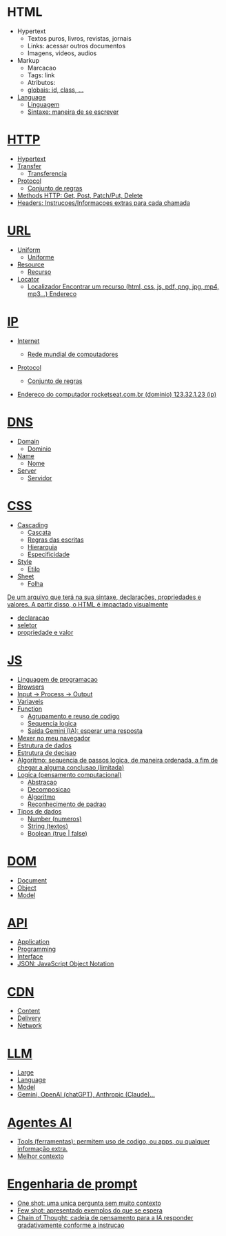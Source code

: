 # HTML
- Hypertext
    - Textos puros, livros, revistas, jornais
    - Links: acessar outros documentos
    - Imagens, videos, audios
- Markup
    - Marcacao
    - Tags: <a>link</a>
    - Atributos: <a href="link.com">
    - globais: id, class, ...
- Language
    - Linguagem
    - Sintaxe: maneira de se escrever

# HTTP
- Hypertext
- Transfer
    - Transferencia
- Protocol
    - Conjunto de regras
- Methods HTTP: Get, Post, Patch/Put, Delete
- Headers: Instrucoes/Informacoes extras para cada chamada

# URL
- Uniform
    - Uniforme
- Resource
    - Recurso
- Locator
    - Localizador
Encontrar um recurso (html, css, js, pdf, png, jpg, mp4, mp3...)
Endereco

# IP
- Internet
    - Rede mundial de computadores
- Protocol
    - Conjunto de regras

- Endereco do computador
rocketseat.com.br (dominio)
123.32.1.23 (ip)

# DNS
- Domain
    - Dominio
- Name
    - Nome
- Server
    - Servidor

# CSS
- Cascading
    - Cascata
    - Regras das escritas
    - Hierarquia
    - Especificidade
- Style
    - Etilo
- Sheet
    - Folha

De um arquivo que terá na sua sintaxe, declarações, propriedades e valores.
A partir disso, o HTML é impactado visualmente

- declaracao
- seletor
- propriedade e valor

# JS
- Linguagem de programacao
- Browsers
- Input -> Process -> Output
- Variaveis
- Function
    - Agrupamento e reuso de codigo
    - Sequencia logica
    - Saida
Gemini (IA): esperar uma resposta
- Mexer no meu navegador
- Estrutura de dados
- Estrutura de decisao
- Algoritmo: sequencia de passos logica, de maneira ordenada, a fim de chegar a alguma conclusao (limitada)
- Logica (pensamento computacional)
    - Abstracao
    - Decomposicao
    - Algoritmo
    - Reconhecimento de padrao
- Tipos de dados
    - Number (numeros)
    - String (textos)
    - Boolean (true | false)

# DOM
- Document
- Object
- Model

# API
- Application
- Programming
- Interface
- JSON: JavaScript Object Notation

# CDN
- Content
- Delivery
- Network

# LLM
- Large
- Language
- Model
- Gemini, OpenAI (chatGPT), Anthropic (Claude)...

# Agentes AI
- Tools (ferramentas): permitem uso de codigo, ou apps, ou qualquer informação extra.
- Melhor contexto

# Engenharia de prompt
- One shot: uma unica pergunta sem muito contexto
- Few shot: apresentado exemplos do que se espera
- Chain of Thought: cadeia de pensamento para a IA responder gradativamente conforme a instrucao
